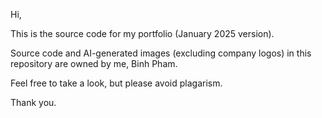 Hi,

This is the source code for my portfolio (January 2025 version).

Source code and AI-generated images (excluding company logos) in this repository are owned by me, Binh Pham.

Feel free to take a look, but please avoid plagarism.

Thank you.
